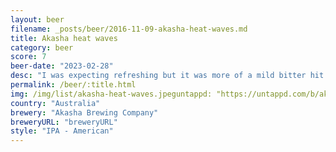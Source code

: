 ```yaml
---
layout: beer
filename: _posts/beer/2016-11-09-akasha-heat-waves.md
title: Akasha heat waves
category: beer
score: 7
beer-date: "2023-02-28"
desc: "I was expecting refreshing but it was more of a mild bitter hit. Feels like it’s missing something"
permalink: /beer/:title.html
img: /img/list/akasha-heat-waves.jpeguntappd: "https://untappd.com/b/akasha-brewing-company-heat-waves-tropical-ipa/5149500"
country: "Australia"
brewery: "Akasha Brewing Company"
breweryURL: "breweryURL"
style: "IPA - American"
---
```

